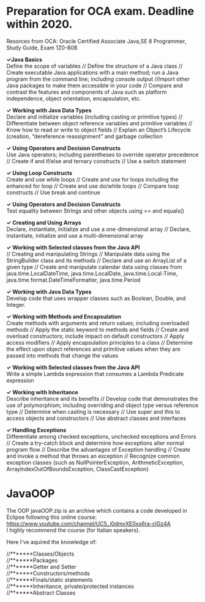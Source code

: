 # Preparation for OCA exam. Deadline within 2020. </br>
Resorces from OCA: Oracle Certified Associate Java,SE 8 Programmer, Study Guide, Exam 1Z0-808

<b>✓Java Basics </b></br>
Define the scope of variables // Define the structure of a Java class // Create executable Java applications with a main method; run a Java program from the command line; including console output //Import other Java packages to make them accessible in your code // Compare and contrast the features and components of Java such as platform independence, object orientation, encapsulation, etc.  </br>

<b> ✓ Working with Java Data Types  </b></br>
Declare and initialize variables (including casting or primitive types) // Differentiate between object reference variables and primitive variables // Know how to read or write to object fields // Explain an Object’s Lifecycle (creation, “dereference reassignment” and garbage collection </br>

<b> ✓ Using Operators and Decision Constructs </b> </br>
Use Java operators; including parentheses to override operator precedence // Create if and if/else and ternary constructs // Use a switch statement </br>

<b>✓ Using Loop Constructs </b></br>
Create and use while loops // Create and use for loops including the enhanced for loop // Create and use do/while loops // Compare loop constructs // Use break and continue</br>

<b>✓ Using Operators and Decision Constructs</b></br>
Test equality between Strings and other objects using == and equals() </br>

<b>✓ Creating and Using Arrays</b></br>
Declare, instantiate, initialize and use a one-dimensional array // Declare, instantiate, initialize and use a multi-dimensional array</br>

<b>✓ Working with Selected classes from the Java API</b></br>
// Creating and manipulating Strings // Manipulate data using the StringBuilder class and its methods // Declare and use an ArrayList of a given type // Create and manipulate calendar data using classes from java.time.LocalDateTime, java.time.LocalDate, java.time.Local-Time, java.time.format.DateTimeFormatter, java.time.Period</br>

<b>✓ Working with Java Data Types</b></br>
Develop code that uses wrapper classes such as Boolean, Double, and Integer.

<b> ✓ Working with Methods and Encapsulation</b></br>
Create methods with arguments and return values; including overloaded methods // Apply the static keyword to methods and fields // Create and overload constructors; include impact on default constructors // Apply access modifiers // Apply encapsulation principles to a class // Determine the effect upon object references and primitive
values when they are passed into methods that change the values</br>

<b> ✓ Working with Selected classes from the Java API</b></br>
Write a simple Lambda expression that consumes a Lambda Predicate expression</br>

<b>✓ Working with Inheritance</b></br>
Describe inheritance and its benefits // Develop code that demonstrates the use of polymorphism; including overriding and object type versus reference type // Determine when casting is necessary // Use super and this to access objects and constructors // Use abstract classes and interfaces</br>

<b>✓ Handling Exceptions</b></br>
Differentiate among checked exceptions, unchecked exceptions and Errors // Create a try-catch block and determine how exceptions alter normal program flow // Describe the advantages of Exception handling // Create and invoke a method that throws an exception // Recognize common exception classes (such as NullPointerException, ArithmeticException, ArrayIndexOutOfBoundsException, ClassCastException)


# JavaOOP
The OOP javaOOP.zip is an archive which contains a code developed in Eclipse following this online course:</br>
https://www.youtube.com/channel/UC5_j0dmvXE0xs6ra-clGz4A</br>
I highly recommend the course (for Italian speakers). </br>

Here I've aquired the knowledge of:</br>

//*******Classes/Objects</br>
//*******Packages</br>
//*******Getter and Setter</br> 
//*******Constructors/methods</br>
//*******Finals/static statements</br>
//*******Inheritance, private/protected instances</br>
//*******Abstract Classes</br>

